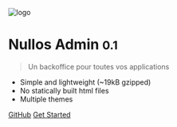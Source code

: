 <!-- _coverpage.md -->

![logo](_media/icon.svg)

# Nullos Admin <small>0.1</small>

> Un backoffice pour toutes vos applications

* Simple and lightweight (~19kB gzipped)
* No statically built html files
* Multiple themes

[GitHub](https://github.com/QingWei-Li/docsify/)
[Get Started](#kamille)